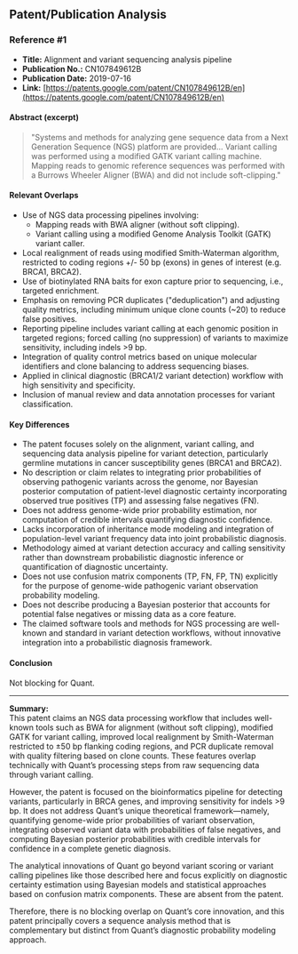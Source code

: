 ## Patent/Publication Analysis

### Reference #1

- **Title:** Alignment and variant sequencing analysis pipeline  
- **Publication No.:** CN107849612B  
- **Publication Date:** 2019-07-16  
- **Link:** [https://patents.google.com/patent/CN107849612B/en](https://patents.google.com/patent/CN107849612B/en)

#### Abstract (excerpt)

> "Systems and methods for analyzing gene sequence data from a Next Generation Sequence (NGS) platform are provided... Variant calling was performed using a modified GATK variant calling machine. Mapping reads to genomic reference sequences was performed with a Burrows Wheeler Aligner (BWA) and did not include soft-clipping."

#### Relevant Overlaps

- Use of NGS data processing pipelines involving:  
  - Mapping reads with BWA aligner (without soft clipping).  
  - Variant calling using a modified Genome Analysis Toolkit (GATK) variant caller.  
- Local realignment of reads using modified Smith-Waterman algorithm, restricted to coding regions +/- 50 bp (exons) in genes of interest (e.g. BRCA1, BRCA2).  
- Use of biotinylated RNA baits for exon capture prior to sequencing, i.e., targeted enrichment.  
- Emphasis on removing PCR duplicates ("deduplication") and adjusting quality metrics, including minimum unique clone counts (~20) to reduce false positives.  
- Reporting pipeline includes variant calling at each genomic position in targeted regions; forced calling (no suppression) of variants to maximize sensitivity, including indels >9 bp.  
- Integration of quality control metrics based on unique molecular identifiers and clone balancing to address sequencing biases.  
- Applied in clinical diagnostic (BRCA1/2 variant detection) workflow with high sensitivity and specificity.  
- Inclusion of manual review and data annotation processes for variant classification.

#### Key Differences

- The patent focuses solely on the alignment, variant calling, and sequencing data analysis pipeline for variant detection, particularly germline mutations in cancer susceptibility genes (BRCA1 and BRCA2).  
- No description or claim relates to integrating prior probabilities of observing pathogenic variants across the genome, nor Bayesian posterior computation of patient-level diagnostic certainty incorporating observed true positives (TP) and assessing false negatives (FN).  
- Does not address genome-wide prior probability estimation, nor computation of credible intervals quantifying diagnostic confidence.  
- Lacks incorporation of inheritance mode modeling and integration of population-level variant frequency data into joint probabilistic diagnosis.  
- Methodology aimed at variant detection accuracy and calling sensitivity rather than downstream probabilistic diagnostic inference or quantification of diagnostic uncertainty.  
- Does not use confusion matrix components (TP, FN, FP, TN) explicitly for the purpose of genome-wide pathogenic variant observation probability modeling.  
- Does not describe producing a Bayesian posterior that accounts for potential false negatives or missing data as a core feature.  
- The claimed software tools and methods for NGS processing are well-known and standard in variant detection workflows, without innovative integration into a probabilistic diagnosis framework.

#### Conclusion

Not blocking for Quant.

---

**Summary:**  
This patent claims an NGS data processing workflow that includes well-known tools such as BWA for alignment (without soft clipping), modified GATK for variant calling, improved local realignment by Smith-Waterman restricted to ±50 bp flanking coding regions, and PCR duplicate removal with quality filtering based on clone counts. These features overlap technically with Quant’s processing steps from raw sequencing data through variant calling.

However, the patent is focused on the bioinformatics pipeline for detecting variants, particularly in BRCA genes, and improving sensitivity for indels >9 bp. It does not address Quant’s unique theoretical framework—namely, quantifying genome-wide prior probabilities of variant observation, integrating observed variant data with probabilities of false negatives, and computing Bayesian posterior probabilities with credible intervals for confidence in a complete genetic diagnosis.

The analytical innovations of Quant go beyond variant scoring or variant calling pipelines like those described here and focus explicitly on diagnostic certainty estimation using Bayesian models and statistical approaches based on confusion matrix components. These are absent from the patent.

Therefore, there is no blocking overlap on Quant’s core innovation, and this patent principally covers a sequence analysis method that is complementary but distinct from Quant’s diagnostic probability modeling approach.
